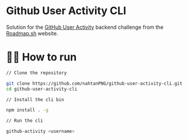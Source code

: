 # Github User Activity CLI
Solution for the [GitHub User Activity](https://roadmap.sh/projects/github-user-activity) backend challenge from the [Roadmap.sh](https://roadmap.sh/) website.

# 👨‍💻 How to run

```bash
// Clone the repository

git clone https://github.com/nahtanPNG/github-user-activity-cli.git
cd github-user-activity-cli

// Install the cli bin

npm install . -g

// Run the cli

github-activity <username>
```
